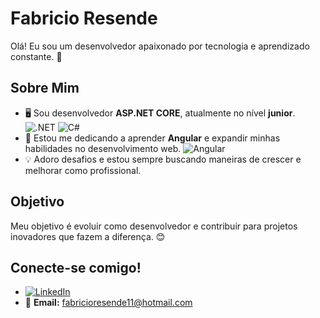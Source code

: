 # Fabricio Resende

Olá! Eu sou um desenvolvedor apaixonado por tecnologia e aprendizado constante. 🚀

## Sobre Mim

- 🖥️ Sou desenvolvedor **ASP.NET CORE**, atualmente no nível **junior**. ![.NET](https://img.shields.io/badge/.NET-512BD4?style=flat&logo=dotnet&logoColor=white) ![C#](https://img.shields.io/badge/C%23-239120?style=flat&logo=csharp&logoColor=white)
- 🌱 Estou me dedicando a aprender **Angular** e expandir minhas habilidades no desenvolvimento web. ![Angular](https://img.shields.io/badge/Angular-DD0031?style=for-the-badge&logo=angular&logoColor=white)
- 💡 Adoro desafios e estou sempre buscando maneiras de crescer e melhorar como profissional.

## Objetivo

Meu objetivo é evoluir como desenvolvedor e contribuir para projetos inovadores que fazem a diferença. 😊

## Conecte-se comigo!

- [![LinkedIn](https://img.shields.io/badge/LinkedIn-0A66C2?style=flat&logo=linkedin&logoColor=white)](https://www.linkedin.com/in/fabriciobresende/)
- 📧 **Email:** fabricioresende11@hotmail.com

###



